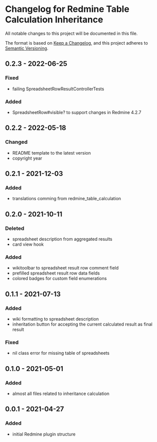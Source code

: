# Changelog for Redmine Table Calculation Inheritance

All notable changes to this project will be documented in this file.

The format is based on [Keep a Changelog](https://keepachangelog.com/en/1.0.0/),
and this project adheres to [Semantic Versioning](https://semver.org/spec/v2.0.0.html).

## 0.2.3 - 2022-06-25

### Fixed

* failing SpreadsheetRowResultControllerTests

### Added

* SpreadsheetRow#visible? to support changes in Redmine 4.2.7

## 0.2.2 - 2022-05-18

### Changed

* README template to the latest version
* copyright year

## 0.2.1 - 2021-12-03

### Added

* translations comming from redmine_table_calculation

## 0.2.0 - 2021-10-11

### Deleted

* spreadsheet description from aggregated results
* card view hook

### Added

* wikitoolbar to spreadsheet result row comment field
* prefilled spreadsheet result row data fields
* colored badges for custom field enumerations

## 0.1.1 - 2021-07-13

### Added

* wiki formatting to spreadsheet description
* inheritation button for accepting the current calculated result as final result

### Fixed

* nil class error for missing table of spreadsheets

## 0.1.0 - 2021-05-01

### Added

* almost all files related to inheritance calculation

## 0.0.1 - 2021-04-27

### Added

* initial Redmine plugin structure
